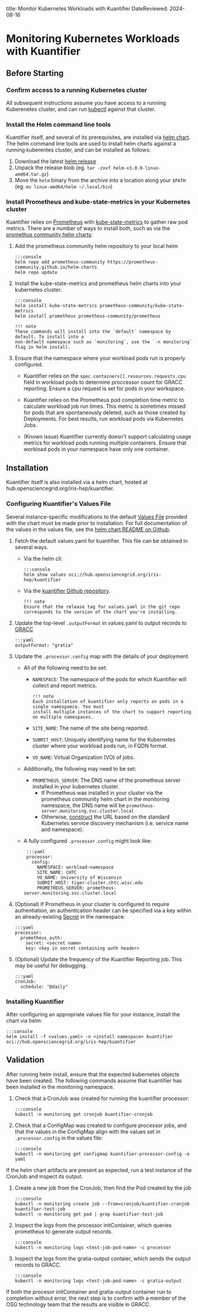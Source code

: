 title: Monitor Kubernetes Workloads with Kuantifier
DateReviewed: 2024-08-16

Monitoring Kubernetes Workloads with Kuantifier
===============================================



Before Starting
---------------

### Confirm access to a running Kubernetes cluster

All subsequent instructions assume you have access to a running Kuberenetes cluster, and can run [kubectl](kubectl)
against that cluster.

### Install the Helm command line tools 

Kuantifier itself, and several of its prerequisites, are installed via [helm chart](https://helm.sh/). The helm
command line tools are used to install helm charts against a running kuberentes cluster, and can be installed
as follows:

1. Download the latest [helm release](helm-release)
1. Unpack the release blob (eg. `tar -zxvf helm-v3.0.0-linux-amd64.tar.gz`)
1. Move the `helm` binary from the archive into a location along your `$PATH` (eg. `mv linux-amd64/helm ~/.local/bin`) 

### Install Prometheus and kube-state-metrics in your Kubernetes cluster

Kuantifier relies on [Prometheus](prometheus) with [kube-state-metrics](kube-state-metrics) to gather raw pod metrics. 
There are a number of ways to install both, such as via the [promethus community helm charts](prometheus-community):

1. Add the prometheus community helm repository to your local helm 

       :::console
       helm repo add prometheus-community https://prometheus-community.github.io/helm-charts
       helm repo update

1. Install the kube-state-metrics and prometheus helm charts into your kubernetes cluster.

       :::console
       helm install kube-state-metrics prometheus-community/kube-state-metrics
       helm install prometheus prometheus-community/prometheus

       !!! note
       These commands will install into the `default` namespace by default. To install into a 
       non-default namespace such as `monitoring`, use the `-n monitoring` flag in helm install.

1. Ensure that the namespace where your workload pods run is properly configured.

    - Kuantifier relies on the `spec.containers[].resources.requests.cpu` field in workload pods
      to determine proccessor count for GRACC reporting. Ensure a cpu request is set for pods in
      your workspace.
    
    - Kuantifier relies on the Prometheus pod completion time metric to calculate workload job run times.
      This metric is sometimes missed for pods that are spontaneously deleted, such as those created by
      Deployments. For best results, run workload pods via Kubernetes Jobs.

    - (Known issue) Kuantifier currently doesn't support calculating usage metrics for workload pods
      running multiple containers. Ensure that workload pods in your namespace have only one container.

Installation
------------

Kuantifier itself is also installed via a helm chart, hosted at hub.opensciencegrid.org/iris-hep/kuantifier.


### Configuring Kuantifier's Values File

Several instance-specific modifications to the default [Values File](values-file) provided with the chart 
must be made prior to installation. For full documentation of the values in the values file, see the 
[helm chart README on Github](helm-values-readme).

1. Fetch the default values.yaml for kuantifier. This file can be obtained in several ways.
    - Via the helm cli:

          :::console
          helm show values oci://hub.opensciencegrid.org/iris-hep/kuantifier
    
    - Via the [kuantifier Github repository](values-github).

          !!! note
          Ensure that the release tag for values.yaml in the git repo corresponds to the version of the chart you're installing.


1. Update the top-level `.outputFormat` in values.yaml to output records to [GRACC](https://gracc.opensciencegrid.org/)
      
       :::yaml
       outputFormat: "gratia"

1. Update the `.processor.config` map with the details of your deployment.
    - All of the following need to be set:
        - `NAMESPACE`: The namespace of the pods for which Kuantifier will collect and report metrics.

              !!! note
              Each installation of kuantifier only reports on pods in a single namespaece. You must
              install multiple instances of the chart to support reporting on multiple namespaces.

        - `SITE_NAME`: The name of the site being reported.
        - `SUBMIT_HOST`: Uniquely identifying name for the Kubernetes cluster where your workload pods run, in FQDN format.
        - `VO_NAME`: Virtual Organization (VO) of jobs.

    - Additionally, the following may need to be set:
        - `PROMETHEUS_SERVER`: The DNS name of the prometheus server installed in your kubernetes cluster. 
            - If Prometheus was installed in your cluster via the prometheus community helm chart in the monitoring
              namespace, the DNS name will be `prometheus-server.monitoring.svc.cluster.local` 
            - Otherwise, [construct](https://kubernetes.io/docs/concepts/services-networking/service/#dns) the URL based on the standard Kubernetes service discovery mechanism (i.e. service name and namespace).
    
    - A fully configured `.processor.config` might look like:

           :::yaml
           processor:
             config:
               NAMESPACE: workload-namespace
               SITE_NAME: CHTC
               VO_NAME: University of Wisconsin
               SUBMIT_HOST: tiger-cluster.chtc.wisc.edu
               PROMETHEUS_SERVER: prometheus-server.monitoring.svc.cluster.local

1. (Optional) If Prometheus in your cluster is configured to require authentiation, an
   authentication header can be specified via a key within an already-existing [Secret](kubernetes-secret) in the namespace:

       :::yaml
       processor:
         prometheus_auth:
           secret: <secret name>
           key: <key in secret containing auth header>

1. (Optional) Update the frequency of the Kuantifier Reporting job. This may be useful for debugging.

       :::yaml
       cronJob:
         schedule: "@daily"

### Installing Kuantifier

After configuring an appropriate values file for your instance, install the chart via helm:

    :::console
    helm install -f <values.yaml> -n <install namespace> kuantifier oci://hub.opensciencegrid.org/iris-hep/kuantifier

Validation
----------

After running helm install, ensure that the expected kubernetes objects have been created. The following commands assume
that kuantifier has been installed in the monitoring namespace.

1. Check that a CronJob was created for running the kuantifier processor:

       :::console
       kubectl -n monitoring get cronjob kuantifier-cronjob

1. Check that a ConfigMap was created to configure processor jobs, and that the values in the ConfigMap
   align with the values set in `.processor.config` in the values file:

       :::console
       kubectl -n monitoring get configmap kuantifier-processor-config -o yaml


If the helm chart artifacts are present as expected, run a test instance of the CronJob and inspect its output.

1. Create a new job from the CronJob, then find the Pod created by the job

       :::console
       kubectl -n monitoring create job --from=cronjob/kuantifier-cronjob kuantifier-test-job
       kubectl -n monitoring get pod | grep kuantifier-test-job

1. Inspect the logs from the processor initContainer, which queries prometheus to generate output records.

       :::console
       kubectl -n monitoring logs <test-job-pod-name> -c processor

1. Inspect the logs from the gratia-output contaier, which sends the output records to GRACC.

       :::console
       kubectl -n monitoring logs <test-job-pod-name> -c gratia-output

If both the procesor initContainer and gratia-output container run to completion without error, the next step
is to confirm with a member of the OSG technology team that the results are visible in GRACC.


[helm-values-readme]: <https://github.com/rptaylor/kapel/blob/master/chart/README.md>
[values-yaml]: <https://github.com/rptaylor/kapel/blob/master/chart/values.yaml>
[values-file]: <https://helm.sh/docs/chart_template_guide/values_files/>
[prometheus-community]: <https://github.com/prometheus-community/helm-charts/tree/main>
[kubectl]: <https://kubernetes.io/docs/reference/kubectl/>
[prometheus]: <https://prometheus.io/>
[kube-state-metrics]: <https://github.com/kubernetes/kube-state-metrics>
[kubernetes-secret]: <https://kubernetes.io/docs/concepts/configuration/secret/>
